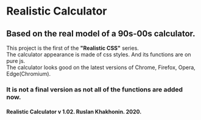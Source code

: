 # Realistic Calculator  
## Based on the real model of a 90s-00s calculator.  
  
This project is the first of the **"Realistic CSS"** series.  
The calculator appearance is made of css styles. And its functions are on pure js.  
The calculator looks good on the latest versions of Chrome, Firefox, Opera, Edge(Chromium).
  
    
      
### It is not a final version as not all of the functions are added now.  
#### Realistic Calculator v 1.02. Ruslan Khakhonin. 2020.